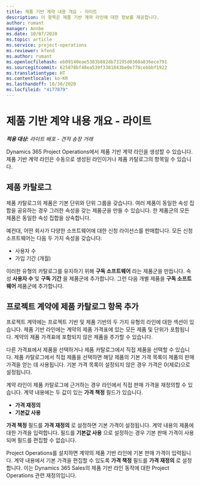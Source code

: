```yaml
---
title: 제품 기반 계약 내용 개요 - 라이트
description: 이 항목은 제품 기반 계약 라인에 대한 정보를 제공합니다.
author: rumant
manager: Annbe
ms.date: 10/07/2020
ms.topic: article
ms.service: project-operations
ms.reviewer: kfend
ms.author: rumant
ms.openlocfilehash: eb09140eae5383b882db73195d0360a836ece791
ms.sourcegitcommit: 625878bf48ea530f3381843be0e778cebbbf1922
ms.translationtype: HT
ms.contentlocale: ko-KR
ms.lasthandoff: 10/30/2020
ms.locfileid: "4177879"
---
```

# <a name="product-based-contract-lines-overview---lite"></a>제품 기반 계약 내용 개요 - 라이트

_**적용 대상:** 라이트 배포 - 견적 송장 거래_

Dynamics 365 Project Operations에서 제품 기반 계약 라인을 생성할 수 있습니다. 제품 기반 계약 라인은 수동으로 생성된 라인이거나 제품 카탈로그의 항목일 수 있습니다.

## <a name="product-catalog"></a>제품 카탈로그

제품 카탈로그의 제품은 기본 단위와 단위 그룹을 갖습니다. 여러 제품이 동일한 속성 집합을 공유하는 경우 그러한 속성을 갖는 제품군을 만들 수 있습니다. 한 제품군의 모든 제품은 동일한 속성 집합을 상속합니다.

예컨대, 어떤 회사가 다양한 소프트웨어에 대한 신청 라이선스를 판매합니다. 모든 신청 소프트웨어는 다음 두 가지 속성을 갖습니다:

- 사용자 수
- 가입 기간 (개월)

이러한 유형의 카탈로그를 유지하기 위해 **구독 소프트웨어** 라는 제품군을 만듭니다. 속성 **사용자 수** 및 **구독 기간** 을 제품군에 추가합니다. 그런 다음 개별 제품을 **구독 소프트웨어** 제품군에 추가합니다.

## <a name="add-product-catalog-items-to-a-project-contract"></a>프로젝트 계약에 제품 카탈로그 항목 추가

프로젝트 계약에는 프로젝트 기반 및 제품 기반의 두 가지 유형의 라인에 대한 섹션이 있습니다. 제품 기반 라인에는 계약의 제품 가격표에 있는 모든 제품 및 단위가 포함됩니다. 계약의 제품 가격표에 포함되지 않은 제품을 추가할 수 있습니다.

다른 가격표에서 제품을 선택하거나 제품 카탈로그에서 직접 제품을 선택할 수 있습니다. 제품 카탈로그에서 직접 제품을 선택하면 해당 제품의 기본 가격 목록이 제품의 판매 가격을 얻는 데 사용됩니다. 기본 가격 목록이 설정되지 않은 경우 가격은 0(제로)으로 설정됩니다.

계약 라인이 제품 카탈로그에 근거하는 경우 라인에서 직접 판매 가격을 재정의할 수 있습니다. 계약 내용에는 두 값이 있는 **가격 책정** 필드가 있습니다.

- **가격 재정의**
- **기본값 사용**

**가격 책정** 필드를 **가격 재정의** 로 설정하면 기본 가격이 설정됩니다. 계약 내용의 제품에 대한 가격을 입력합니다. 필드를 **기본값 사용** 으로 설정하는 경우 기본 판매 가격이 사용되며 필드를 편집할 수 없습니다.

Project Operations를 설치하면 계약의 제품 기반 라인에 기본 판매 가격이 입력됩니다. 계약 내용에서 기본 가격을 편집할 수 있도록 **가격 책정** 필드를 **가격 재정의** 로 설정합니다. 이는 Dynamics 365 Sales의 제품 기반 라인 동작에 대한 Project Operations 관련 재정의입니다.
